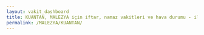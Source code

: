 ```yaml
---
layout: vakit_dashboard
title: KUANTAN, MALEZYA için iftar, namaz vakitleri ve hava durumu - ilçe/eyalet seç
permalink: /MALEZYA/KUANTAN/
---
```


<script type="text/javascript">
  var GLOBAL_COUNTRY = 'MALEZYA';
  var GLOBAL_CITY = 'KUANTAN';
  var GLOBAL_STATE = '';
  var lat = 72;
  var lon = 21;
</script>
